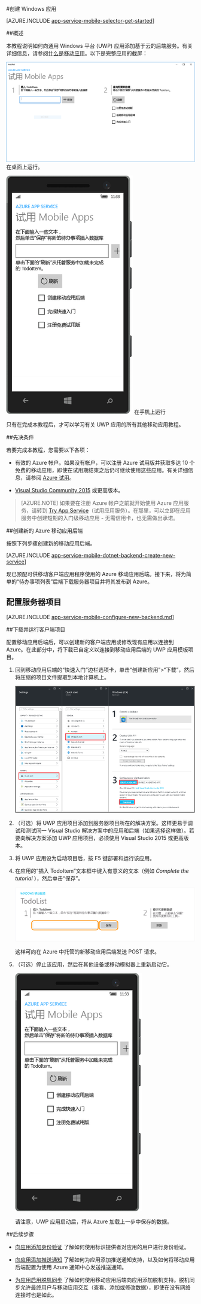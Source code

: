 <properties
	pageTitle="创建在移动应用中使用的通用 Windows 平台 (UWP) | Azure"
	description="按照本教程进行操作，开始使用 C#、Visual Basic 或 JavaScript 通过 Azure 移动应用后端进行通用 Windows 平台 (UWP) 应用开发。"
	services="app-service\mobile"
	documentationCenter="windows"
	authors="ggailey777"
	manager="erikre"
	editor=""/>

<tags
	ms.service="app-service-mobile"
	ms.workload="mobile"
	ms.tgt_pltfrm="mobile-windows"
	ms.devlang="dotnet"
	ms.topic="hero-article"
	ms.date="08/11/2016"
	wacn.date="09/26/2016"
	ms.author="adrianha"/>

#创建 Windows 应用

[AZURE.INCLUDE [app-service-mobile-selector-get-started](../../includes/app-service-mobile-selector-get-started.md)]

##概述

本教程说明如何向通用 Windows 平台 (UWP) 应用添加基于云的后端服务。有关详细信息，请参阅[什么是移动应用](/documentation/articles/app-service-mobile-value-prop/)。以下是完整应用的截屏：

![已完成的桌面应用](./media/app-service-mobile-windows-store-dotnet-get-started/mobile-quickstart-completed-desktop.png) 在桌面上运行。

![已完成的手机应用](./media/app-service-mobile-windows-store-dotnet-get-started/mobile-quickstart-completed.png) 在手机上运行

只有在完成本教程后，才可以学习有关 UWP 应用的所有其他移动应用教程。

##先决条件

若要完成本教程，您需要以下各项：

* 有效的 Azure 帐户。如果没有帐户，可以注册 Azure 试用版并获取多达 10 个免费的移动应用，即使在试用期结束之后仍可继续使用这些应用。有关详细信息，请参阅 [Azure 试用](/pricing/1rmb-trial/)。

* [Visual Studio Community 2015] 或更高版本。

>[AZURE.NOTE] 如果要在注册 Azure 帐户之前就开始使用 Azure 应用服务，请转到 [Try App Service](https://tryappservice.azure.com/?appServiceName=mobile)（试用应用服务）。在那里，可以立即在应用服务中创建短期的入门级移动应用 - 无需信用卡，也无需做出承诺。

##创建新的 Azure 移动应用后端

按照下列步骤创建新的移动应用后端。

[AZURE.INCLUDE [app-service-mobile-dotnet-backend-create-new-service](../../includes/app-service-mobile-dotnet-backend-create-new-service.md)]

现已预配可供移动客户端应用程序使用的 Azure 移动应用后端。接下来，将为简单的“待办事项列表”后端下载服务器项目并将其发布到 Azure。

## 配置服务器项目

[AZURE.INCLUDE [app-service-mobile-configure-new-backend.md](../../includes/app-service-mobile-configure-new-backend.md)]

##下载并运行客户端项目

配置移动应用后端后，可以创建新的客户端应用或修改现有应用以连接到 Azure。在此部分中，将下载已自定义以连接到移动应用后端的 UWP 应用模板项目。

1. 回到移动应用后端的“快速入门”边栏选项卡，单击“创建新应用”>“下载”，然后将压缩的项目文件提取到本地计算机上。

	![下载 Windows 快速入门项目](./media/app-service-mobile-windows-store-dotnet-get-started/mobile-app-windows-quickstart.png)

3. （可选）将 UWP 应用项目添加到服务器项目所在的解决方案。这样更易于调试和测试同一 Visual Studio 解决方案中的应用和后端（如果选择这样做）。若要向解决方案添加 UWP 应用项目，必须使用 Visual Studio 2015 或更高版本。

4. 将 UWP 应用设为启动项目后，按 F5 键部署和运行该应用。

5. 在应用的“插入 TodoItem”文本框中键入有意义的文本（例如 *Complete the tutorial* ），然后单击“保存”。

	![Windows 快速入门完整桌面](./media/app-service-mobile-windows-store-dotnet-get-started/mobile-quickstart-startup.png)

	这样可向在 Azure 中托管的新移动应用后端发送 POST 请求。

6. （可选）停止该应用，然后在其他设备或移动模拟器上重新启动它。

	![Windows 快速入门完整手机](./media/app-service-mobile-windows-store-dotnet-get-started/mobile-quickstart-completed.png)

	请注意，UWP 应用启动后，将从 Azure 加载上一步中保存的数据。

##后续步骤

* [向应用添加身份验证](/documentation/articles/app-service-mobile-windows-store-dotnet-get-started-users/) 
  了解如何使用标识提供者对应用的用户进行身份验证。

* [向应用添加推送通知](/documentation/articles/app-service-mobile-windows-store-dotnet-get-started-push/) 
  了解如何为应用添加推送通知支持，以及如何将移动应用后端配置为使用 Azure 通知中心发送推送通知。

* [为应用启用脱机同步](/documentation/articles/app-service-mobile-windows-store-dotnet-get-started-offline-data/) 
  了解如何使用移动应用后端向应用添加脱机支持。脱机同步允许最终用户与移动应用交互（查看、添加或修改数据），即使在没有网络连接时也是如此。

<!-- Anchors. -->
<!-- Images. -->
<!-- URLs. -->
[Mobile App SDK]: http://go.microsoft.com/fwlink/?LinkId=257545
[Azure portal]: https://portal.azure.cn/
[Visual Studio Community 2015]: https://go.microsoft.com/fwLink/p/?LinkID=534203

<!---HONumber=Mooncake_0919_2016-->